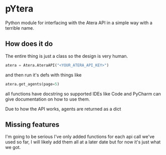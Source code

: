 # pYtera
Python module for interfacing with the Atera API in a simple way with a terrible name.
## How does it do
The entire thing is just a class so the design is very human.
```python
atera = Atera.AteraAPI("<YOUR_ATERA_API_KEY>")
```
and then run it's defs with things like
```python
atera.get_agents(page=5)
```
all functions have docstring so supported IDEs like Code and PyCharm can give documentation on how to use them.

Due to how the API works, agents are returned as a dict 

## Missing features
I'm going to be serious I've only added functions for each api call we've used so far, I will likely add them all at a later date but for now it's just what we got.
